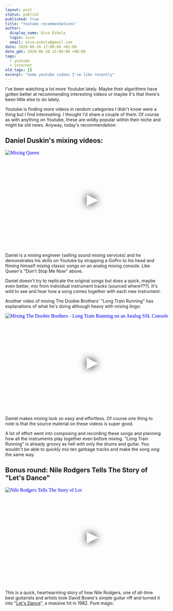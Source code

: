 ```yaml
---
layout: post
status: publish
published: true
title: "Youtube recommendations"
author:
  display_name: Oiva Eskola
  login: oiva
  email: oiva.eskola@gmail.com
date: 2020-06-28 17:00:00 +02:00
date_gmt: 2020-06-28 15:00:00 +00:00
tags:
  - youtube
  - internet
old_tags: []
excerpt: "Some youtube videos I've like recently"
---
```


I've been watching a lot more Youtube lately. Maybe their algorithms have gotten better at recommending interesting videos or maybe it's that there's been little else to do lately.

Youtube is finding more videos in random categories I didn't know were a thing but I find intereseting. I thought I'd share a couple of them. Of course as with anything on Youtube, these are wildly popular within their niche and might be old news. Anyway, today's recommendation:

## Daniel Duskin's mixing videos:

<iframe
width="560"
height="315"
src="https://www.youtube.com/embed/Em9EwVQy-6s"
srcdoc="<style>*{padding:0;margin:0;overflow:hidden}html,body{height:100%}img,span{position:absolute;width:100%;top:0;bottom:0;margin:auto}span{height:1.5em;text-align:center;font:48px/1.5 sans-serif;color:white;text-shadow:0 0 0.5em black}</style><a href=https://www.youtube.com/embed/Em9EwVQy-6s?autoplay=1><img src=https://img.youtube.com/vi/Em9EwVQy-6s/hqdefault.jpg alt='Mixing Queen's Don't Stop Me Now on an Analog SSL Console - GoPro POV'><span>▶</span></a>"
frameborder="0"
allow="accelerometer; autoplay; encrypted-media; gyroscope; picture-in-picture" 
allowfullscreen
loading="lazy"></iframe>

Daniel is a mixing engineer (selling sound mixing services) and he demonstrates his skills on Youtube by strapping a GoPro to his head and fliming himself mixing classic songs on an analog mixing console. Like Queen's "Don't Stop Me Now" above.

Daniel doesn't try to replicate the original songs but does a quick, maybe even better, mix from individual instrument tracks (sourced where???). It's wild to see and hear how a song comes together with each new instrument.

Another video of mixing The Doobie Brothers' "Long Train Running" has explanations of what he's doing although heavy with mixing lingo:

<iframe
width="560"
height="315"
src="https://www.youtube.com/embed/_QkyzM0xLLk"
srcdoc="<style>*{padding:0;margin:0;overflow:hidden}html,body{height:100%}img,span{position:absolute;width:100%;top:0;bottom:0;margin:auto}span{height:1.5em;text-align:center;font:48px/1.5 sans-serif;color:white;text-shadow:0 0 0.5em black}</style><a href=https://www.youtube.com/embed/_QkyzM0xLLk?autoplay=1><img src=https://img.youtube.com/vi/_QkyzM0xLLk/hqdefault.jpg alt='Mixing The Doobie Brothers - Long Train Running on an Analog SSL Console'><span>▶</span></a>"
frameborder="0"
allow="accelerometer; autoplay; encrypted-media; gyroscope; picture-in-picture" 
allowfullscreen
loading="lazy"
></iframe>

Daniel makes mixing look so easy and effortless. Of course one thing to note is that the source material on these videos is super good.

A lot of effort went into composing and recording these songs and planning how all the instruments play together even before mixing. "Long Train Running" is already groovy as hell with only the drums and guitar. You wouldn't be able to quickly mix ten garbage tracks and make the song _sing_ the same way.

## Bonus round: Nile Rodgers Tells The Story of "Let's Dance" 

<iframe
width="560"
height="315"
src="https://www.youtube.com/embed/NlDCPCwVNUw"
srcdoc="<style>*{padding:0;margin:0;overflow:hidden}html,body{height:100%}img,span{position:absolute;width:100%;top:0;bottom:0;margin:auto}span{height:1.5em;text-align:center;font:48px/1.5 sans-serif;color:white;text-shadow:0 0 0.5em black}</style><a href=https://www.youtube.com/embed/NlDCPCwVNUw?autoplay=1><img src=https://img.youtube.com/vi/NlDCPCwVNUw/hqdefault.jpg alt='Nile Rodgers Tells The Story of Let's Dance'><span>▶</span></a>"
frameborder="0"
allow="accelerometer; autoplay; encrypted-media; gyroscope; picture-in-picture"
allowfullscreen
loading="lazy"></iframe>

This is a quick, heartwarming story of how Nile Rodgers, one of all-time best guitarists and artists took David Bowie's simple guitar riff and turned it into "[Let's Dance](https://en.wikipedia.org/wiki/Let%27s_Dance_\(David_Bowie_song\))", a massive hit in 1982. Pure magic.
